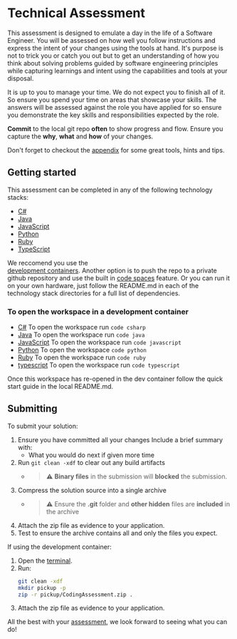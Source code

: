 # Technical Assessment

This assessment is designed to emulate a day in the life of a Software Engineer.
You will be assessed on how well you follow instructions and express the intent
of your changes using the tools at hand. It's purpose is not to trick you or
catch you out but to get an understanding of how you think about solving
problems guided by software engineering principles while capturing learnings and
intent using the capabilities and tools at your disposal.

It is up to you to manage your time. We do not expect you to finish all of it. 
So ensure you spend your time on areas that showcase your skills. The answers 
will be assessed against the role you have applied for so ensure you demonstrate 
the key skills and responsibilities expected by the role.

**Commit** to the local git repo **often** to show progress and flow. Ensure
you capture the **why**, **what** and **how** of your changes.

Don't forget to checkout the [appendix](docs/Assessment.md#appendix) for some great tools, hints
and tips.

## Getting started

This assessment can be completed in any of the following technology stacks:

- [C#](./csharp)
- [Java](./java)
- [JavaScript](./javascript)
- [Python](./python)
- [Ruby](./ruby)
- [TypeScript](./typescript)

We reccomend you use the  
[development containers](https://code.visualstudio.com/docs/remote/containers-tutorial).
Another option is to push the repo to a private github repository and use the built in
[code spaces](https://github.com/features/codespaces) feature. Or you can run it
on your own hardware, just follow the README.md in each of the
technology stack directories for a full list of dependencies.

### To open the workspace in a development container

- [C#](./csharp/.devcontainer/devcontainer.json)
  To open the workspace run `code csharp` 
- [Java](./java/.devcontainer/devcontainer.json)
  To open the workspace run `code java`
- [JavaScript](./javascript/.devcontainer/devcontainer.json)
  To open the workspace run `code javascript`
- [Python](./python/.devcontainer/devcontainer.json)
  To open the workspace `code python`
- [Ruby](./ruby/.devcontainer/devcontainer.json)
  To open the workspace run `code ruby`
- [typescript](./typescript/.devcontainer/devcontainer.json)
  To open the workspace run `code typescript`

Once this workspace has re-opened in the dev container follow the quick start 
guide in the local README.md.

## Submitting

To submit your solution:

1. Ensure you have committed all your changes Include a brief summary with:
   - What you would do next if given more time
1. Run `git clean -xdf` to clear out any build artifacts
   - > ⚠ **Binary files** in the submission will **blocked** the submission.
1. Compress the solution source into a single archive
   - > ⚠ Ensure the **.git** folder and **other hidden** files are **included**
     > in the archive
1. Attach the zip file as evidence to your application.
1. Test to ensure the archive contains all and only the files you expect.

If using the development container:

1. Open the [terminal](command:workbench.action.terminal.new).
1. Run:
   ```sh
   git clean -xdf
   mkdir pickup -p
   zip -r pickup/CodingAssessment.zip .
   ```
1. Attach the zip file as evidence to your application.

All the best with your [assessment](docs/Assessment.md), we look forward to
seeing what you can do!